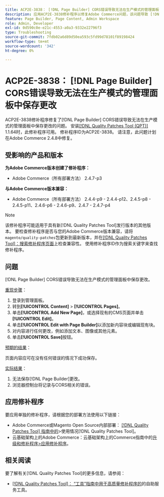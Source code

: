 ```yaml
---
title: ACP2E-3838： [!DNL Page Builder] CORS错误导致无法在生产模式的管理面板中保存更改
description: 应用ACP2E-3838修补程序以修复Adobe Commerce问题，该问题导致 [!DNL Page Builder] CORS错误导致无法在生产模式的管理面板中保存更改。
feature: Page Builder, Page Content, Admin Workspace
role: Admin, Developer
exl-id: 0d590c0e-e21c-4553-a0a3-9332e22796f3
type: Troubleshooting
source-git-commit: 7fdb02a6d89d50ea593c5fd99d78101f89198424
workflow-type: tm+mt
source-wordcount: '342'
ht-degree: 0%

---
```


# ACP2E-3838： [!DNL Page Builder] CORS错误导致无法在生产模式的管理面板中保存更改

ACP2E-3838修补程序修复了[!DNL Page Builder] CORS错误导致无法在生产模式的管理面板中保存更改的问题。 安装[[!DNL Quality Patches Tool (QPT)]](/help/tools/quality-patches-tool/quality-patches-tool-to-self-serve-quality-patches.md) 1.1.64时，此修补程序可用。 修补程序ID为ACP2E-3838。 请注意，此问题计划在Adobe Commerce 2.4.8中修复。

## 受影响的产品和版本

**为Adobe Commerce版本创建了修补程序：**

* Adobe Commerce（所有部署方法） 2.4.7-p3

**与Adobe Commerce版本兼容：**

* Adobe Commerce（所有部署方法） 2.4.4-p9 - 2.4.4-p12、2.4.5-p8 - 2.4.5-p11、2.4.6-p6 - 2.4.6-p9、2.4.7 - 2.4.7-p4

>[!NOTE]
>
>该修补程序可能适用于具有新[!DNL Quality Patches Tool]发行版本的其他版本。 要检查修补程序是否与您的Adobe Commerce版本兼容，请将`magento/quality-patches`包更新到最新版本，并在[[!DNL Quality Patches Tool]：搜索修补程序页面](https://experienceleague.adobe.com/tools/commerce-quality-patches/index.html)上检查兼容性。 使用修补程序ID作为搜索关键字来查找修补程序。

## 问题

[!DNL Page Builder] CORS错误导致无法在生产模式的管理面板中保存更改。

<u>重现步骤</u>：

1. 登录到管理面板。
1. 转到&#x200B;**[!UICONTROL Content]** > **[!UICONTROL Pages]**。
1. 单击&#x200B;**[!UICONTROL Add New Page]**，或选择现有的CMS页面并单击&#x200B;**[!UICONTROL Edit]**。
1. 单击&#x200B;**[!UICONTROL Edit with Page Builder]**&#x200B;以添加新内容块或编辑现有块。
1. 对内容进行任何更改，例如添加文本、图像或其他元素。
1. 单击&#x200B;**[!UICONTROL Save]**&#x200B;按钮。

<u>预期的结果</u>：

页面内容应可在没有任何错误的情况下成功保存。

<u>实际结果</u>：

1. 无法保存[!DNL Page Builder]更改。
1. 浏览器控制台将记录与CORS相关的错误。

## 应用修补程序

要应用单独的修补程序，请根据您的部署方法使用以下链接：

* Adobe Commerce或Magento Open Source内部部署： [[!DNL Quality Patches Tool] 指南中的](/help/tools/quality-patches-tool/usage.md)>使用情况[!DNL Quality Patches Tool]。
* 云基础架构上的Adobe Commerce：云基础架构上的Commerce指南中的[升级和修补程序>应用修补程序](https://experienceleague.adobe.com/docs/commerce-cloud-service/user-guide/develop/upgrade/apply-patches.html)。

## 相关阅读

要了解有关[!DNL Quality Patches Tool]的更多信息，请参阅：

* [[!DNL Quality Patches Tool]： “工具”指南中用于高质量修补程序的](/help/tools/quality-patches-tool/quality-patches-tool-to-self-serve-quality-patches.md)的自助服务工具。
